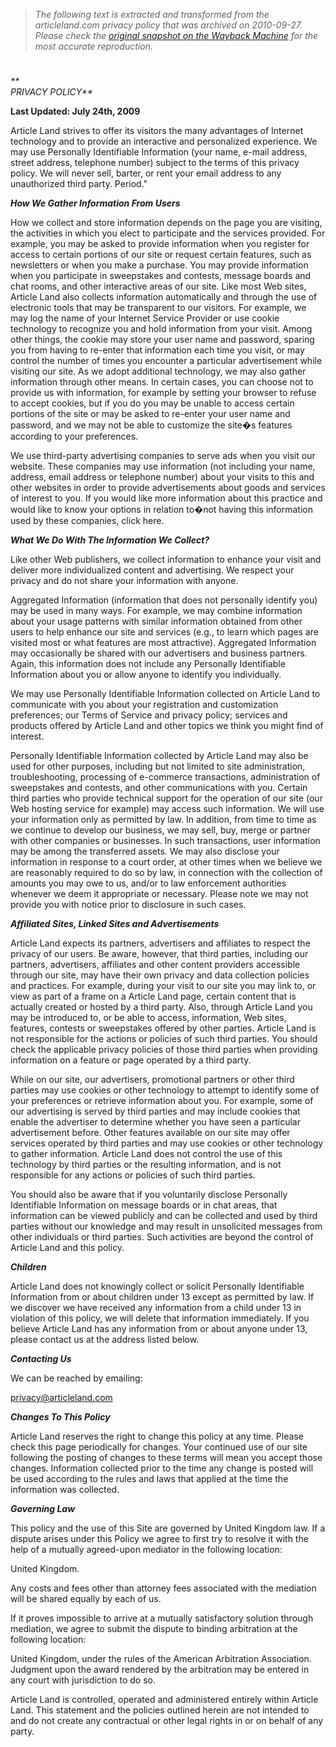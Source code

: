 > *The following text is extracted and transformed from the articleland.com privacy policy that was archived on 2010-09-27. Please check the [original snapshot on the Wayback Machine](https://web.archive.org/web/20100927064212id_/http%3A//www.articleland.com/privacy.php) for the most accurate reproduction.*

# 

_**  
PRIVACY POLICY**_

**Last Updated: July 24th, 2009**

Article Land strives to offer its visitors the many advantages of Internet technology and to provide an interactive and personalized experience. We may use Personally Identifiable Information (your name, e-mail address, street address, telephone number) subject to the terms of this privacy policy. We will never sell, barter, or rent your email address to any unauthorized third party. Period."

_**How We Gather Information From Users**_

How we collect and store information depends on the page you are visiting, the activities in which you elect to participate and the services provided. For example, you may be asked to provide information when you register for access to certain portions of our site or request certain features, such as newsletters or when you make a purchase. You may provide information when you participate in sweepstakes and contests, message boards and chat rooms, and other interactive areas of our site. Like most Web sites, Article Land also collects information automatically and through the use of electronic tools that may be transparent to our visitors. For example, we may log the name of your Internet Service Provider or use cookie technology to recognize you and hold information from your visit. Among other things, the cookie may store your user name and password, sparing you from having to re-enter that information each time you visit, or may control the number of times you encounter a particular advertisement while visiting our site. As we adopt additional technology, we may also gather information through other means. In certain cases, you can choose not to provide us with information, for example by setting your browser to refuse to accept cookies, but if you do you may be unable to access certain portions of the site or may be asked to re-enter your user name and password, and we may not be able to customize the site�s features according to your preferences.

We use third-party advertising companies to serve ads when you visit our website. These companies may use information (not including your name, address, email address or telephone number) about your visits to this and other websites in order to provide advertisements about goods and services of interest to you. If you would like more information about this practice and would like to know your options in relation to�not having this information used by these companies, click here.

**_What We Do With The Information We Collect?_**

Like other Web publishers, we collect information to enhance your visit and deliver more individualized content and advertising. We respect your privacy and do not share your information with anyone.

Aggregated Information (information that does not personally identify you) may be used in many ways. For example, we may combine information about your usage patterns with similar information obtained from other users to help enhance our site and services (e.g., to learn which pages are visited most or what features are most attractive). Aggregated Information may occasionally be shared with our advertisers and business partners. Again, this information does not include any Personally Identifiable Information about you or allow anyone to identify you individually.

We may use Personally Identifiable Information collected on Article Land to communicate with you about your registration and customization preferences; our Terms of Service and privacy policy; services and products offered by Article Land and other topics we think you might find of interest. 

Personally Identifiable Information collected by Article Land may also be used for other purposes, including but not limited to site administration, troubleshooting, processing of e-commerce transactions, administration of sweepstakes and contests, and other communications with you. Certain third parties who provide technical support for the operation of our site (our Web hosting service for example) may access such information. We will use your information only as permitted by law. In addition, from time to time as we continue to develop our business, we may sell, buy, merge or partner with other companies or businesses. In such transactions, user information may be among the transferred assets. We may also disclose your information in response to a court order, at other times when we believe we are reasonably required to do so by law, in connection with the collection of amounts you may owe to us, and/or to law enforcement authorities whenever we deem it appropriate or necessary. Please note we may not provide you with notice prior to disclosure in such cases.

**_Affiliated Sites, Linked Sites and Advertisements_**

Article Land expects its partners, advertisers and affiliates to respect the privacy of our users. Be aware, however, that third parties, including our partners, advertisers, affiliates and other content providers accessible through our site, may have their own privacy and data collection policies and practices. For example, during your visit to our site you may link to, or view as part of a frame on a Article Land page, certain content that is actually created or hosted by a third party. Also, through Article Land you may be introduced to, or be able to access, information, Web sites, features, contests or sweepstakes offered by other parties. Article Land is not responsible for the actions or policies of such third parties. You should check the applicable privacy policies of those third parties when providing information on a feature or page operated by a third party.

While on our site, our advertisers, promotional partners or other third parties may use cookies or other technology to attempt to identify some of your preferences or retrieve information about you. For example, some of our advertising is served by third parties and may include cookies that enable the advertiser to determine whether you have seen a particular advertisement before. Other features available on our site may offer services operated by third parties and may use cookies or other technology to gather information. Article Land does not control the use of this technology by third parties or the resulting information, and is not responsible for any actions or policies of such third parties.

You should also be aware that if you voluntarily disclose Personally Identifiable Information on message boards or in chat areas, that information can be viewed publicly and can be collected and used by third parties without our knowledge and may result in unsolicited messages from other individuals or third parties. Such activities are beyond the control of Article Land and this policy.

**_Children_**

Article Land does not knowingly collect or solicit Personally Identifiable Information from or about children under 13 except as permitted by law. If we discover we have received any information from a child under 13 in violation of this policy, we will delete that information immediately. If you believe Article Land has any information from or about anyone under 13, please contact us at the address listed below.

**_Contacting Us_**

We can be reached by emailing:

privacy@articleland.com

**_Changes To This Policy_**

Article Land reserves the right to change this policy at any time. Please check this page periodically for changes. Your continued use of our site following the posting of changes to these terms will mean you accept those changes. Information collected prior to the time any change is posted will be used according to the rules and laws that applied at the time the information was collected.

**_Governing Law_**

This policy and the use of this Site are governed by United Kingdom law. If a dispute arises under this Policy we agree to first try to resolve it with the help of a mutually agreed-upon mediator in the following location: 

United Kingdom. 

Any costs and fees other than attorney fees associated with the mediation will be shared equally by each of us.

If it proves impossible to arrive at a mutually satisfactory solution through mediation, we agree to submit the dispute to binding arbitration at the following location: 

United Kingdom, under the rules of the American Arbitration Association. Judgment upon the award rendered by the arbitration may be entered in any court with jurisdiction to do so.

Article Land is controlled, operated and administered entirely within Article Land. This statement and the policies outlined herein are not intended to and do not create any contractual or other legal rights in or on behalf of any party.
